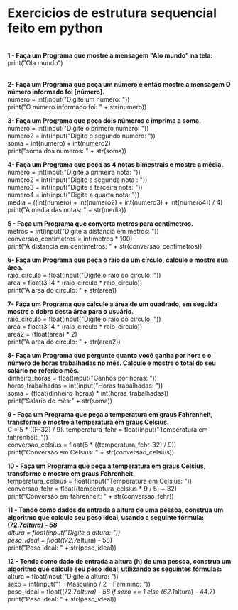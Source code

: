 # Exercicios de estrutura sequencial feito em python
<br>
<b>1 - Faça um Programa que mostre a mensagem "Alo mundo" na tela:</b><br>
	print("Ola mundo")<br><br>

<b>2- Faça um Programa que peça um número e então mostre a mensagem O número informado foi [número].</b><br>
	numero = int(input("Digite um numero: "))<br>
	print("O número informado foi: " + str(numero))<br>

<b>3- Faça um Programa que peça dois números e imprima a soma.<br></b>
	numero = int(input("Digite o primero numero: "))<br>
	numero2 = int(input("Digite o segundo numero: "))<br>
	soma = int(numero) + int(numero2)<br>
	print("soma dos numeros: " + str(soma))<br>

<b>4- Faça um Programa que peça as 4 notas bimestrais e mostre a média.<br></b>
	numero = int(input("Digite a primeira nota: "))<br>
	numero2 = int(input("Digite a segunda nota : "))<br>
	numero3 = int(input("Digite a terceira nota: "))<br>
	numero4 = int(input("Digite a quarta nota: "))<br>
	media = ((int(numero) + int(numero2) + int(numero3) + int(numero4)) / 4)<br>
	print("A media das notas: " + str(media))<br>

<b>5 - Faça um Programa que converta metros para centímetros.<br></b>
	metros = int(input("Digite a distancia em metros: "))<br>
	conversao_centimetros = int(metros * 100)<br>
	print("A distancia em centimetros: " + str(conversao_centimetros))<br>

<b>6- Faça um Programa que peça o raio de um círculo, calcule e mostre sua área.<br></b>
	raio_circulo = float(input("Digite o raio do circulo: "))<br>
	area = float(3.14 * (raio_circulo * raio_circulo))<br>
	print("A area do circulo: " + str(area))<br>

<b>7- Faça um Programa que calcule a área de um quadrado, em seguida mostre o dobro desta área para o usuário.<br></b>
	raio_circulo = float(input("Digite o raio do circulo: "))<br>
	area = float(3.14 * (raio_circulo * raio_circulo))<br>
	area2 = (float(area) * 2)<br>
	print("A area do circulo: " + str(area2))<br>

<b>8- Faça um Programa que pergunte quanto você ganha por hora e o número de horas trabalhadas no mês. Calcule e mostre o total do seu salário no referido mês.<br></b>
	dinheiro_horas = float(input("Ganhos por horas: "))<br>
	horas_trabalhadas = int(input("Horas trabalhadas: "))<br>
	soma = (float(dinheiro_horas) * int(horas_trabalhadas))<br>
	print("Salario do mês:" + str(soma))<br>

<b>9 - Faça um Programa que peça a temperatura em graus Fahrenheit, transforme e mostre a temperatura em graus Celsius.<br></b>
C = 5 * ((F-32) / 9).
	temperatura_fehr = float(input("Temperatura em fahrenheit: "))<br>
	conversao_celsius = float(5 * ((temperatura_fehr-32) / 9))<br>
	print("Conversão em Celsius: " + str(conversao_celsius))<br>

<b>10 - Faça um Programa que peça a temperatura em graus Celsius, transforme e mostre em graus Fahrenheit.<br></b>
	temperatura_celsius = float(input("Temperatura em Celsius: "))<br>
	conversao_fehr = float((temperatura_celsius * 9 / 5) + 32)<br>
	print("Conversão em fahrenheit: " + str(conversao_fehr))<br>

<b>11 - Tendo como dados de entrada a altura de uma pessoa, construa um algoritmo que calcule seu peso ideal, usando a seguinte fórmula: (72.7*altura) - 58<br></b>
	altura = float(input("Digite a altura: "))<br>
	peso_ideal = float((72.7*altura) - 58)<br>
	print("Peso ideal: " + str(peso_ideal))<br>

<b>12 - Tendo como dado de entrada a altura (h) de uma pessoa, construa um algoritmo que calcule seu peso ideal, utilizando as seguintes fórmulas:<br></b>
	altura = float(input("Digite a altura: "))<br>
	sexo = int(input("1 - Masculino / 2 - Feminino: "))<br>
	peso_ideal = float((72.7*altura) - 58 if sexo == 1 else (62.1*altura) - 44.7)<br>
	print("Peso ideal: " + str(peso_ideal))<br>
